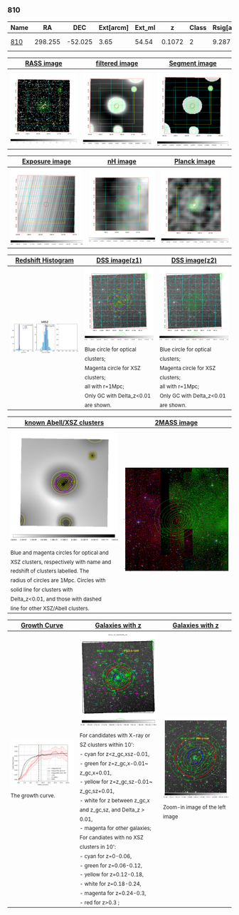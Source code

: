 <div STYLE="page-break-after: always;"></div>

### 810

|Name          |RA          |DEC      | Ext[arcm] | Ext_ml | z    | Class| Rsig[arcmin] | CRsig[c/s] | CR500[c/s] | R500[Mpc] |L500[erg/s]|F500[erg/s/cm^2]| M500[Msun]|Tx[keV]|beta|GC(XSZ,Delta_z<0.01)| GC(OPT,Delta_z<0.01)|GC|alias|
|--------------|------------|------------|---|---|-----------|--------|------|------|----|----|----|----|----|----|----|----|----|----|---|
|[810](script/810.md)     | 298.255       | -52.025       | 3.65    | 54.54   | 0.1072 | 2   | 9.287 |0.258 |0.253 |0.972 |1.377e+44 |4.680e-12 |2.892e+14 |4.264 |1.571 |Tar, |A, |Tar, A, |k452|

|[RASS image](../image/810/810_img.pdf)|[filtered image](../image/810/810_fil.pdf)|[Segment image](../image/810/810_seg.pdf)|
|-------------------|--------------------|-------------------|
| <img src="../image/810/810_img.png" width="300">  | <img src="../image/810/810_fil.png" width="300">   | <img src="../image/810/810_seg.png" width="300">  |

|[Exposure image](../image/810/810_mex.pdf)| [nH image](../image/810/810_nh.pdf)| [Planck image](../image/810/810_p.pdf)|
|-------------------|--------------------|-------------------|
|<img src="../image/810/810_mex.png" width="300">   | <img src="../image/810/810_nh.png" width="300">    | <img src="../image/810/810_p.png" width="300"> |

|[Redshift Histogram](../image/810/810_zg.pdf) | [DSS image(z1)](../image/810/810_dss_z1.pdf)      |  [DSS image(z2)](../image/810/810_dss_z2.pdf)    |
|-------------------|--------------------|-------------------|
|<img src="../image/810/810_zg.png" width="300"> |<img src="../image/810/810_dss_z1.png" width="300"> <sub><br>Blue circle for optical clusters; <br>Magenta circle for XSZ clusters; <br>all with r=1Mpc; <br>Only GC with Delta_z<0.01 are shown. </sub>| <img src="../image/810/810_dss_z2.png" width="300"><sub><br>Blue circle for optical clusters; <br>Magenta circle for XSZ clusters; <br>all with r=1Mpc; <br>Only GC with Delta_z<0.01 are shown. </sub> |

|[known Abell/XSZ clusters](../image/810/810_m.pdf) | [2MASS image](../image/810/810_2mass.pdf)      |
|-------------------|-------------------|
|<img src=../image/810/810_m.png width="300"> <sub><br>Blue and magenta circles for optical and <br>XSZ clusters, respectively with name and <br>redshift of clusters labelled. The <br>radius of circles are 1Mpc. Circles with <br>solid line for clusters with <br>Delta_z<0.01, and those with dashed <br>line for other XSZ/Abell clusters.        </sub>|<img src="../image/810/810_2mass.png" width="300">  |

|[Growth Curve](../image/810/810_gca_all.png) |[Galaxies with z](../image/810/810_opt_ned.pdf) |[Galaxies with z](../image/810/810_opt_ned_zoom.pdf) |
|-------------------|-------------------|-------------------|
| <img src="../image/810/810_gca_all.png" width="300"> <sub><br>The growth curve.</sub>| <img src=../image/810/810_opt_ned.png width="300"> <br><sub> For candidates with X-ray or SZ clusters within 10': <br> - cyan for z<z_gc,xsz-0.01, <br> - green for z=z_gc,x-0.01~ z_gc,x+0.01, <br> - yellow for z=z_gc,sz-0.01~ z_gc,sz+0.01, <br> - white for z between z_gc,x and z_gc,sz, and Delta_z > 0.01, <br> - magenta for other galaxies; <br>For candiates with no XSZ clusters in 10': <br> - cyan for z=0-0.06, <br> - green for z=0.06-0.12, <br> - yellow for z=0.12-0.18, <br> - white for z=0.18-0.24, <br> - magenta for z=0.24-0.3, <br> - red for z>0.3 ;  </sub>|<img src=../image/810/810_opt_ned_zoom.png width="300">  <br><sub> Zoom-in image of the left image</sub>|





